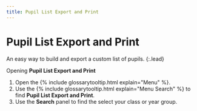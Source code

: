 ```yaml
---
title: Pupil List Export and Print
---
```

# Pupil List Export and Print

An easy way to build and export a custom list of pupils.
{:.lead}

Opening **Pupil List Export and Print**

1. Open the {% include glossarytooltip.html explain="Menu" %}.
1. Use the {% include glossarytooltip.html explain="Menu Search" %} to find **Pupil List Export and Print**.
1. Use the **Search** panel to find the select your class or year group.
